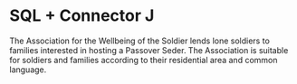 # SQL + Connector J

The Association for the Wellbeing of the Soldier lends lone soldiers to families interested in hosting a Passover Seder.
The Association is suitable for soldiers and families according to their residential area and common language.

